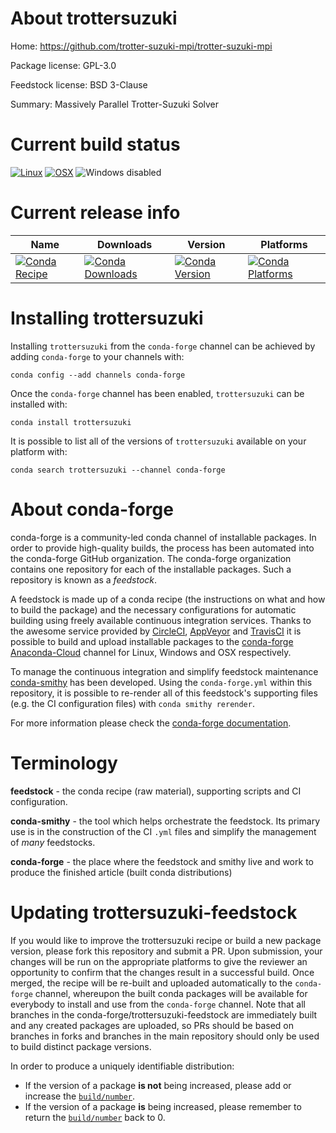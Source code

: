 About trottersuzuki
===================

Home: https://github.com/trotter-suzuki-mpi/trotter-suzuki-mpi

Package license: GPL-3.0

Feedstock license: BSD 3-Clause

Summary: Massively Parallel Trotter-Suzuki Solver



Current build status
====================

[![Linux](https://img.shields.io/circleci/project/github/conda-forge/trottersuzuki-feedstock/master.svg?label=Linux)](https://circleci.com/gh/conda-forge/trottersuzuki-feedstock)
[![OSX](https://img.shields.io/travis/conda-forge/trottersuzuki-feedstock/master.svg?label=macOS)](https://travis-ci.org/conda-forge/trottersuzuki-feedstock)
![Windows disabled](https://img.shields.io/badge/Windows-disabled-lightgrey.svg)

Current release info
====================

| Name | Downloads | Version | Platforms |
| --- | --- | --- | --- |
| [![Conda Recipe](https://img.shields.io/badge/recipe-trottersuzuki-green.svg)](https://anaconda.org/conda-forge/trottersuzuki) | [![Conda Downloads](https://img.shields.io/conda/dn/conda-forge/trottersuzuki.svg)](https://anaconda.org/conda-forge/trottersuzuki) | [![Conda Version](https://img.shields.io/conda/vn/conda-forge/trottersuzuki.svg)](https://anaconda.org/conda-forge/trottersuzuki) | [![Conda Platforms](https://img.shields.io/conda/pn/conda-forge/trottersuzuki.svg)](https://anaconda.org/conda-forge/trottersuzuki) |

Installing trottersuzuki
========================

Installing `trottersuzuki` from the `conda-forge` channel can be achieved by adding `conda-forge` to your channels with:

```
conda config --add channels conda-forge
```

Once the `conda-forge` channel has been enabled, `trottersuzuki` can be installed with:

```
conda install trottersuzuki
```

It is possible to list all of the versions of `trottersuzuki` available on your platform with:

```
conda search trottersuzuki --channel conda-forge
```


About conda-forge
=================

conda-forge is a community-led conda channel of installable packages.
In order to provide high-quality builds, the process has been automated into the
conda-forge GitHub organization. The conda-forge organization contains one repository
for each of the installable packages. Such a repository is known as a *feedstock*.

A feedstock is made up of a conda recipe (the instructions on what and how to build
the package) and the necessary configurations for automatic building using freely
available continuous integration services. Thanks to the awesome service provided by
[CircleCI](https://circleci.com/), [AppVeyor](https://www.appveyor.com/)
and [TravisCI](https://travis-ci.org/) it is possible to build and upload installable
packages to the [conda-forge](https://anaconda.org/conda-forge)
[Anaconda-Cloud](https://anaconda.org/) channel for Linux, Windows and OSX respectively.

To manage the continuous integration and simplify feedstock maintenance
[conda-smithy](https://github.com/conda-forge/conda-smithy) has been developed.
Using the ``conda-forge.yml`` within this repository, it is possible to re-render all of
this feedstock's supporting files (e.g. the CI configuration files) with ``conda smithy rerender``.

For more information please check the [conda-forge documentation](https://conda-forge.org/docs/).

Terminology
===========

**feedstock** - the conda recipe (raw material), supporting scripts and CI configuration.

**conda-smithy** - the tool which helps orchestrate the feedstock.
                   Its primary use is in the construction of the CI ``.yml`` files
                   and simplify the management of *many* feedstocks.

**conda-forge** - the place where the feedstock and smithy live and work to
                  produce the finished article (built conda distributions)


Updating trottersuzuki-feedstock
================================

If you would like to improve the trottersuzuki recipe or build a new
package version, please fork this repository and submit a PR. Upon submission,
your changes will be run on the appropriate platforms to give the reviewer an
opportunity to confirm that the changes result in a successful build. Once
merged, the recipe will be re-built and uploaded automatically to the
`conda-forge` channel, whereupon the built conda packages will be available for
everybody to install and use from the `conda-forge` channel.
Note that all branches in the conda-forge/trottersuzuki-feedstock are
immediately built and any created packages are uploaded, so PRs should be based
on branches in forks and branches in the main repository should only be used to
build distinct package versions.

In order to produce a uniquely identifiable distribution:
 * If the version of a package **is not** being increased, please add or increase
   the [``build/number``](https://conda.io/docs/user-guide/tasks/build-packages/define-metadata.html#build-number-and-string).
 * If the version of a package **is** being increased, please remember to return
   the [``build/number``](https://conda.io/docs/user-guide/tasks/build-packages/define-metadata.html#build-number-and-string)
   back to 0.
